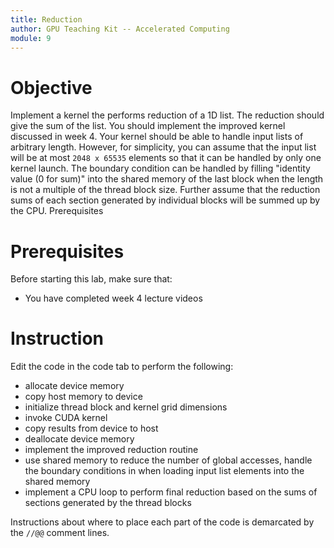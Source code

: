 ```yaml
---
title: Reduction
author: GPU Teaching Kit -- Accelerated Computing
module: 9
---
```


# Objective
Implement a kernel the performs reduction of a 1D list. The reduction should give the sum of the list. You should implement the improved kernel discussed in week 4. Your kernel should be able to handle input lists of arbitrary length. However, for simplicity, you can assume that the input list will be at most `2048 x 65535` elements so that it can be handled by only one kernel launch. The boundary condition can be handled by filling "identity value (0 for sum)" into the shared memory of the last block when the length is not a multiple of the thread block size. Further assume that the reduction sums of each section generated by individual blocks will be summed up by the CPU. Prerequisites

# Prerequisites
Before starting this lab, make sure that:
- You have completed week 4 lecture videos

# Instruction
Edit the code in the code tab to perform the following:
- allocate device memory
- copy host memory to device
- initialize thread block and kernel grid dimensions
- invoke CUDA kernel
- copy results from device to host
- deallocate device memory
- implement the improved reduction routine
- use shared memory to  reduce the number of global accesses, handle the boundary conditions in when loading input list elements into the shared memory
- implement a CPU loop to perform final reduction based on the sums of sections generated by the thread blocks

Instructions about where to place each part of the code is demarcated by the `//@@` comment lines.
